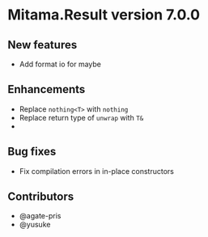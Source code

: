 # Mitama.Result version 7.0.0

## New features

- Add format io for maybe

## Enhancements

- Replace `nothing<T>` with `nothing`
- Replace return type of `unwrap` with `T&`
- 

## Bug fixes

- Fix compilation errors in in-place constructors

## Contributors

- @agate-pris
- @yusuke
